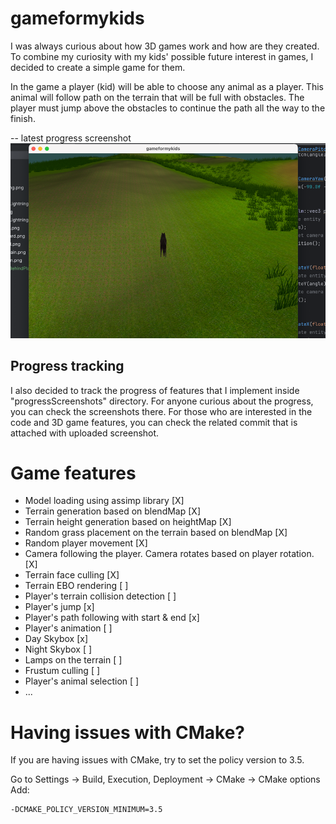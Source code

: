 # gameformykids

I was always curious about how 3D games work and how are they created. To combine my curiosity with my kids' possible 
future interest in games, I decided to create a simple game for them.

In the game a player (kid) will be able to choose any animal as a player. This animal will follow
path on the terrain that will be full with obstacles. The player must jump above the obstacles to continue the path 
all the way to the finish.

-- latest progress screenshot
![14cameraFullyFollowsPlayer2.png](progressScreenshots/14cameraFullyFollowsPlayer2.png)

## Progress tracking 

I also decided to track the progress of features that I implement inside "progressScreenshots" directory. For anyone 
curious about the progress, you can check the screenshots there. For those who are interested in the code and 3D game
features, you can check the related commit that is attached with uploaded screenshot.

# Game features

- Model loading using assimp library [X]
- Terrain generation based on blendMap [X]
- Terrain height generation based on heightMap [X]
- Random grass placement on the terrain based on blendMap [X]
- Random player movement [X]
- Camera following the player. Camera rotates based on player rotation. [X]
- Terrain face culling [X]
- Terrain EBO rendering [ ]
- Player's terrain collision detection [ ]
- Player's jump [x]
- Player's path following with start & end [x]
- Player's animation [ ]
- Day Skybox [x] 
- Night Skybox [ ]
- Lamps on the terrain [ ]
- Frustum culling [ ]
- Player's animal selection [ ]
- ...

# Having issues with CMake?

If you are having issues with CMake, try to set the policy version to 3.5.

Go to Settings → Build, Execution, Deployment → CMake → CMake options
Add:
```
-DCMAKE_POLICY_VERSION_MINIMUM=3.5
```

